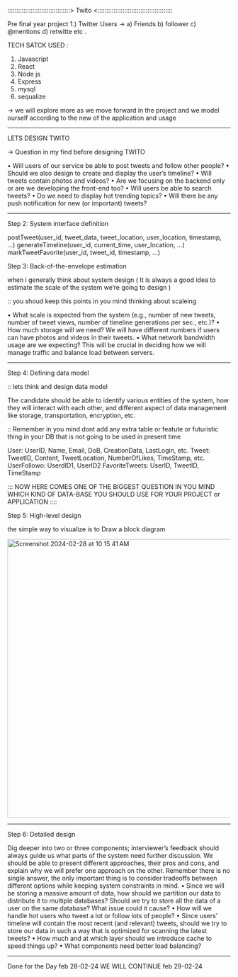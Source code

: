 :::::::::::::::::::::::::::::::::::> Twito <::::::::::::::::::::::::::::::::::::::::::

Pre final year project   1.) Twitter Users -> a) Friends b) follower c) @mentions d) retwitte  etc .

TECH SATCK USED :

 1) Javascript
 2) React
 3) Node js
 4) Express
 5) mysql
 6) sequalize

-> we will explore more as we move forward in the project  and we model ourself according to the new of the application and usage 


-----------------------------------------------------------------------------------------------------------------------------------------------------------------------------------------
LETS DESIGN TWITO

-> Question in my find before designing TWITO 

• Will users of our service be able to post tweets and follow other people?
• Should we also design to create and display the user’s timeline?
• Will tweets contain photos and videos?
• Are we focusing on the backend only or are we developing the front-end too?
• Will users be able to search tweets?
• Do we need to display hot trending topics?
• Will there be any push notification for new (or important) tweets?


----------------------------------------------------------------------------------------------------------------------------------------------------------------------------------------


Step 2: System interface definition

postTweet(user_id, tweet_data, tweet_location, user_location, timestamp, ...)
generateTimeline(user_id, current_time, user_location, ...)
markTweetFavorite(user_id, tweet_id, timestamp, ...)

Step 3: Back-of-the-envelope estimation  

when i generally think about system design ( It is always a good idea to estimate the scale of the system we’re going to design )

:: you shoud keep this points in you mind thinking about scaleing

• What scale is expected from the system (e.g., number of new tweets, number of tweet views, number of timeline generations per sec., etc.)?
• How much storage will we need? We will have different numbers if users can have photos and videos in their tweets.
• What network bandwidth usage are we expecting? This will be crucial in deciding how we will manage traffic and balance load between servers.


----------------------------------------------------------------------------------------------------------------------------------------------------------------------------------------



Step 4: Defining data model

:: lets think and design data model 

The candidate should be able to identify various entities of the system, how they will interact with each other, and different aspect of data management like storage, transportation, encryption, etc.

:: Remember in you mind dont add any extra table or featute or futuristic thing in your DB that is not going to be used in present time 

User: UserID, Name, Email, DoB, CreationData, LastLogin, etc.
Tweet: TweetID, Content, TweetLocation, NumberOfLikes, TimeStamp, etc. UserFollowo: UserdID1, UserID2
FavoriteTweets: UserID, TweetID, TimeStamp

::: NOW HERE COMES ONE OF THE BIGGEST QUESTION 
IN YOU MIND WHICH KIND OF DATA-BASE YOU SHOULD USE FOR YOUR PROJECT or APPLICATION ::::

Step 5: High-level design

the simple way to visualize is to Draw a block diagram 

<img width="629" alt="Screenshot 2024-02-28 at 10 15 41 AM" src="https://github.com/audiorpod/Twito/assets/91730407/8a073aa6-ca0d-4b27-bb71-5427f467b64e">



----------------------------------------------------------------------------------------------------------------------------------------------------------------------------------------



Step 6: Detailed design

Dig deeper into two or three components; interviewer’s feedback should always guide us what parts of the system need further discussion. We should be able to present different approaches, their pros and cons, and explain why we will prefer one approach on the other. Remember there is no single answer, the only important thing is to consider tradeoffs between different options while keeping system constraints in mind.
• Since we will be storing a massive amount of data, how should we partition our data to distribute it to multiple databases? Should we try to store all the data of a user on the same database? What issue could it cause?
• How will we handle hot users who tweet a lot or follow lots of people?
• Since users’ timeline will contain the most recent (and relevant) tweets, should we try to store
our data in such a way that is optimized for scanning the latest tweets?
• How much and at which layer should we introduce cache to speed things up?
• What components need better load balancing?


----------------------------------------------------------------------------------------------------------------------------------------------------------------------------------------


Done for the Day feb 28-02-24  WE WILL CONTINUE  feb 29-02-24 











    

